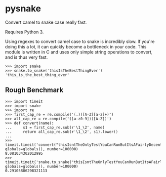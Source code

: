 # pysnake
Convert camel to snake case really fast.

Requires Python 3.

Using regexes to convert camel case to snake is incredibly slow.
If you're doing this a lot, it can quickly become a bottleneck in
your code. This module is written in C and uses only simple string
operations to convert, and is thus very fast.

```
>>> import snake
>>> snake.to_snake('thisIsTheBestThingEver')
'this_is_the_best_thing_ever'
```

Rough Benchmark
--
```
>>> import timeit
>>> import snake
>>> import re
>>> first_cap_re = re.compile('(.)([A-Z][a-z]+)')
>>> all_cap_re = re.compile('([a-z0-9])([A-Z])')
>>> def convert(name):
...     s1 = first_cap_re.sub(r'\1_\2', name)
...     return all_cap_re.sub(r'\1_\2', s1).lower()
...
>>> timeit.timeit('convert("thisIsntTheOnlyTestYouCanRunButItsAFairlyDecentOne")', globals=globals(), number=100000)
8.081034302012995
>>> timeit.timeit('snake.to_snake("thisIsntTheOnlyTestYouCanRunButItsAFairlyDecentOne")', globals=globals(), number=100000)
0.29105806298321113
```
